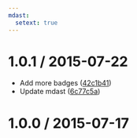 ```yaml
---
mdast:
  setext: true
---
```


<!--lint disable no-multiple-toplevel-headings -->

1.0.1 / 2015-07-22
==================

*   Add more badges ([42c1b41](https://github.com/wooorm/is-badge/commit/42c1b41))
*   Update mdast ([6c77c5a](https://github.com/wooorm/is-badge/commit/6c77c5a))

1.0.0 / 2015-07-17
==================
